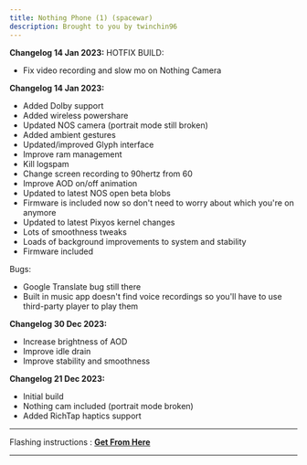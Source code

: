 ```yaml
---
title: Nothing Phone (1) (spacewar)
description: Brought to you by twinchin96
---
```


<b>Changelog 14 Jan 2023:</b>
HOTFIX BUILD:
- Fix video recording and slow mo on Nothing Camera

<b>Changelog 14 Jan 2023:</b>
- Added Dolby support
- Added wireless powershare
- Updated NOS camera (portrait mode still broken)
- Added ambient gestures
- Updated/improved Glyph interface
- Improve ram management
- Kill logspam
- Change screen recording to 90hertz from 60
- Improve AOD on/off animation
- Updated to latest NOS open beta blobs
- Firmware is included now so don't need to worry about which you're on anymore
- Updated to latest Pixyos kernel changes
- Lots of smoothness tweaks
- Loads of background improvements to system and stability
- Firmware included

Bugs: 
- Google Translate bug still there
- Built in music app doesn't find voice recordings so you'll have to use third-party player to play them

<b>Changelog 30 Dec 2023:</b>
- Increase brightness of AOD
- Improve idle drain
- Improve stability and smoothness

<b>Changelog 21 Dec 2023:</b>
- Initial build
- Nothing cam included (portrait mode broken)
- Added RichTap haptics support

----
Flashing instructions : [**Get From Here**](spacewar_inst.md)

----
